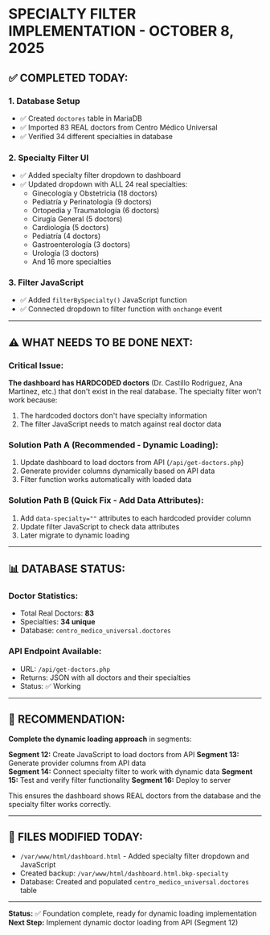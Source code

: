 # SPECIALTY FILTER IMPLEMENTATION - OCTOBER 8, 2025

## ✅ COMPLETED TODAY:

### 1. Database Setup
- ✅ Created `doctores` table in MariaDB
- ✅ Imported 83 REAL doctors from Centro Médico Universal
- ✅ Verified 34 different specialties in database

### 2. Specialty Filter UI
- ✅ Added specialty filter dropdown to dashboard
- ✅ Updated dropdown with ALL 24 real specialties:
  - Ginecología y Obstetricia (18 doctors)
  - Pediatría y Perinatología (9 doctors)
  - Ortopedia y Traumatología (6 doctors)
  - Cirugía General (5 doctors)
  - Cardiología (5 doctors)
  - Pediatría (4 doctors)
  - Gastroenterología (3 doctors)
  - Urología (3 doctors)
  - And 16 more specialties

### 3. Filter JavaScript
- ✅ Added `filterBySpecialty()` JavaScript function
- ✅ Connected dropdown to filter function with `onchange` event

---

## ⚠️ WHAT NEEDS TO BE DONE NEXT:

### Critical Issue:
**The dashboard has HARDCODED doctors** (Dr. Castillo Rodriguez, Ana Martinez, etc.) that don't exist in the real database. The specialty filter won't work because:
1. The hardcoded doctors don't have specialty information
2. The filter JavaScript needs to match against real doctor data

### Solution Path A (Recommended - Dynamic Loading):
1. Update dashboard to load doctors from API (`/api/get-doctors.php`)
2. Generate provider columns dynamically based on API data
3. Filter function works automatically with loaded data

### Solution Path B (Quick Fix - Add Data Attributes):
1. Add `data-specialty=""` attributes to each hardcoded provider column
2. Update filter JavaScript to check data attributes
3. Later migrate to dynamic loading

---

## 📊 DATABASE STATUS:

### Doctor Statistics:
- Total Real Doctors: **83**
- Specialties: **34 unique**
- Database: `centro_medico_universal.doctores`

### API Endpoint Available:
- URL: `/api/get-doctors.php`
- Returns: JSON with all doctors and their specialties
- Status: ✅ Working

---

## 🎯 RECOMMENDATION:

**Complete the dynamic loading approach** in segments:

**Segment 12:** Create JavaScript to load doctors from API
**Segment 13:** Generate provider columns from API data  
**Segment 14:** Connect specialty filter to work with dynamic data
**Segment 15:** Test and verify filter functionality
**Segment 16:** Deploy to server

This ensures the dashboard shows REAL doctors from the database and the specialty filter works correctly.

---

## 📁 FILES MODIFIED TODAY:
- `/var/www/html/dashboard.html` - Added specialty filter dropdown and JavaScript
- Created backup: `/var/www/html/dashboard.html.bkp-specialty`
- Database: Created and populated `centro_medico_universal.doctores` table

---

**Status:** ✅ Foundation complete, ready for dynamic loading implementation
**Next Step:** Implement dynamic doctor loading from API (Segment 12)
